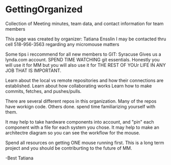 # GettingOrganized
Collection of Meeting minutes, team data, and contact information for team members



This page was created by organizer: Tatiana Ensslin
I may be contacted thru cell 518-956-3563 regarding any micromouse matters

Some tips i reccommend for all new members to GIT:
Syracuse Gives us a lynda.com account. SPEND TIME WATCHING git essentials. Honestly you will use it for MM
but you will also use it for THE REST OF YOUr LIFE IN ANY JOB THAT IS IMPORTANT. 

Learn about the local vs remote repositories and how their connections are established.
Learn about how collaborating works
Learn how to make commits, fetches, and pushes/pulls.

There are several different repos in this organization.
Many of the repos have workign code. Others done. spend time familiarizing yourself with them.

It may help to take hardware components into account, and "pin" each component with a file for each system you chose.
It may help to make an architectre diagram so you can see the workflow for the mouse.

Spend all resources on getting ONE mouse running first. This is a long term project and you should be contriburting to the future of MM.


-Best
Tatiana


